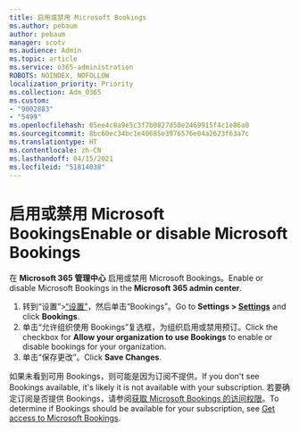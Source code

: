 ```yaml
---
title: 启用或禁用 Microsoft Bookings
ms.author: pebaum
author: pebaum
manager: scotv
ms.audience: Admin
ms.topic: article
ms.service: o365-administration
ROBOTS: NOINDEX, NOFOLLOW
localization_priority: Priority
ms.collection: Adm_O365
ms.custom:
- "9002883"
- "5499"
ms.openlocfilehash: 05ee4c8a9e5c3f7b0827d50e2469915f4c1e86a0
ms.sourcegitcommit: 8bc60ec34bc1e40685e3976576e04a2623f63a7c
ms.translationtype: HT
ms.contentlocale: zh-CN
ms.lasthandoff: 04/15/2021
ms.locfileid: "51814038"
---
```

# <a name="enable-or-disable-microsoft-bookings"></a><span data-ttu-id="4bde4-102">启用或禁用 Microsoft Bookings</span><span class="sxs-lookup"><span data-stu-id="4bde4-102">Enable or disable Microsoft Bookings</span></span>

<span data-ttu-id="4bde4-103">在 **Microsoft 365 管理中心** 启用或禁用 Microsoft Bookings。</span><span class="sxs-lookup"><span data-stu-id="4bde4-103">Enable or disable Microsoft Bookings in the **Microsoft 365 admin center**.</span></span>

1. <span data-ttu-id="4bde4-104">转到“设置”>[“设置”](https://admin.microsoft.com/Adminportal/Home?source=applauncher#/Settings/Services)，然后单击“Bookings”。</span><span class="sxs-lookup"><span data-stu-id="4bde4-104">Go to **Settings > [Settings](https://admin.microsoft.com/Adminportal/Home?source=applauncher#/Settings/Services)** and click **Bookings**.</span></span>
2. <span data-ttu-id="4bde4-105">单击“允许组织使用 Bookings”复选框，为组织启用或禁用预订。</span><span class="sxs-lookup"><span data-stu-id="4bde4-105">Click the checkbox for **Allow your organization to use Bookings** to enable or disable bookings for your organization.</span></span>
3. <span data-ttu-id="4bde4-106">单击“保存更改”。</span><span class="sxs-lookup"><span data-stu-id="4bde4-106">Click **Save Changes**.</span></span>

<span data-ttu-id="4bde4-107">如果未看到可用 Bookings，则可能是因为订阅不提供。</span><span class="sxs-lookup"><span data-stu-id="4bde4-107">If you don't see Bookings available, it's likely it is not available with your subscription.</span></span> <span data-ttu-id="4bde4-108">若要确定订阅是否提供 Bookings，请参阅[获取 Microsoft Bookings 的访问权限](https://support.microsoft.com/zh-CN/office/get-access-to-microsoft-bookings-5382dc07-aaa5-45c9-8767-502333b214ce)。</span><span class="sxs-lookup"><span data-stu-id="4bde4-108">To determine if Bookings should be available for your subscription, see [Get access to Microsoft Bookings](https://support.microsoft.com/zh-CN/office/get-access-to-microsoft-bookings-5382dc07-aaa5-45c9-8767-502333b214ce).</span></span>
